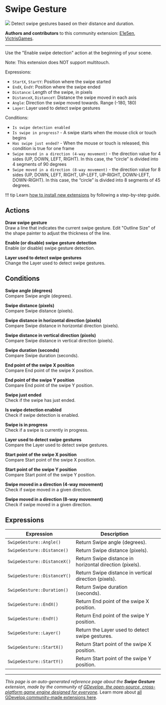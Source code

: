# Swipe Gesture

<img src="https://resources.gdevelop-app.com/assets/Icons/gesture-swipe-right.svg" class="extension-icon"></img>
Detect swipe gestures based on their distance and duration.

**Authors and contributors** to this community extension: [E1e5en](https://gd.games/E1e5en), [VictrisGames](https://gd.games/VictrisGames).

---

Use the "Enable swipe detection" action at the beginning of your scene.

Note: This extension does NOT support multitouch.

Expressions:


- `StartX`, `StartY`: Position where the swipe started
- `EndX`, `EndY`: Position where the swipe ended
- `Distance`: Length of the swipe, in pixels
- `DistanceX`, `DistanceY`: Distance the swipe moved in each axis
- `Angle`: Direction the swipe moved towards. Range (-180, 180)
- `Layer`: Layer used to detect swipe gestures

Conditions:


- `Is swipe detection enabled`
- `Is swipe in progress?` - A swipe starts when the mouse click or touch begins
- `Has swipe just ended?` - When the mouse or touch is released, this condition is true for one frame 
- `Swipe moved in a direction (4-way movement)` - the direction value for 4 sides (UP, DOWN, LEFT, RIGHT). In this case, the “circle” is divided into 4 segments of 90 degrees
- `Swipe moved in a direction (8-way movement)` - the direction value for 8 sides (UP, DOWN, LEFT, RIGHT, UP-LEFT, UP-RIGHT, DOWN-LEFT, DOWN-RIGHT). In this case, the “circle” is divided into 8 segments of 45 degrees.

!!! tip
    Learn [how to install new extensions](/gdevelop5/extensions/search) by following a step-by-step guide.

## Actions

**Draw swipe gesture**  
Draw a line that indicates the current swipe gesture.  Edit "Outline Size" of the shape painter to adjust the thickness of the line.

**Enable (or disable) swipe gesture detection**  
Enable (or disable) swipe gesture detection.

**Layer used to detect swipe gestures**  
Change the Layer used to detect swipe gestures.

## Conditions

**Swipe angle (degrees)**  
Compare Swipe angle (degrees).

**Swipe distance (pixels)**  
Compare Swipe distance (pixels).

**Swipe distance in horizontal direction (pixels)**  
Compare Swipe distance in horizontal direction (pixels).

**Swipe distance in vertical direction (pixels)**  
Compare Swipe distance in vertical direction (pixels).

**Swipe duration (seconds)**  
Compare Swipe duration (seconds).

**End point of the swipe X position**  
Compare End point of the swipe X position.

**End point of the swipe Y position**  
Compare End point of the swipe Y position.

**Swipe just ended**  
Check if the swipe has just ended.

**Is swipe detection enabled**  
Check if swipe detection is enabled.

**Swipe is in progress**  
Check if a swipe is currently in progress.

**Layer used to detect swipe gestures**  
Compare the Layer used to detect swipe gestures.

**Start point of the swipe X position**  
Compare Start point of the swipe X position.

**Start point of the swipe Y position**  
Compare Start point of the swipe Y position.

**Swipe moved in a direction (4-way movement)**  
Check if swipe moved in a given direction.

**Swipe moved in a direction (8-way movement)**  
Check if swipe moved in a given direction.

## Expressions

| Expression | Description |  |
|-----|-----|-----|
| `SwipeGesture::Angle()` | Return Swipe angle (degrees). ||
| `SwipeGesture::Distance()` | Return Swipe distance (pixels). ||
| `SwipeGesture::DistanceX()` | Return Swipe distance in horizontal direction (pixels). ||
| `SwipeGesture::DistanceY()` | Return Swipe distance in vertical direction (pixels). ||
| `SwipeGesture::Duration()` | Return Swipe duration (seconds). ||
| `SwipeGesture::EndX()` | Return End point of the swipe X position. ||
| `SwipeGesture::EndY()` | Return End point of the swipe Y position. ||
| `SwipeGesture::Layer()` | Return the Layer used to detect swipe gestures. ||
| `SwipeGesture::StartX()` | Return Start point of the swipe X position. ||
| `SwipeGesture::StartY()` | Return Start point of the swipe Y position. ||


---

*This page is an auto-generated reference page about the **Swipe Gesture** extension, made by the community of [GDevelop, the open-source, cross-platform game engine designed for everyone](https://gdevelop.io/).* Learn more about [all GDevelop community-made extensions here](/gdevelop5/extensions).